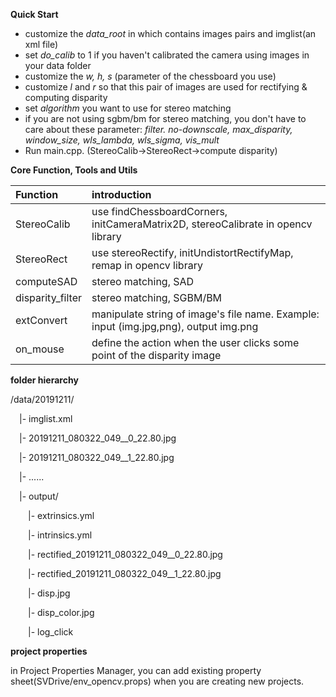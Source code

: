 **Quick Start**

- customize the *data_root* in which contains images pairs and imglist(an xml file)
- set *do_calib* to 1 if you haven't calibrated the camera using images in your data folder
- customize the *w, h, s* (parameter of the chessboard you use) 
- customize *l* and *r* so that this pair of images are used for rectifying & computing disparity
- set *algorithm* you want to use for stereo matching
- if you are not using sgbm/bm for stereo matching, you don't have to care about these parameter: *filter. no-downscale, max_disparity, window_size, wls_lambda, wls_sigma, vis_mult* 
- Run main.cpp. (StereoCalib->StereoRect->compute disparity)

**Core Function, Tools and Utils**

|Function  |introduction			|
|:-------- |:--				|
|StereoCalib|use findChessboardCorners, initCameraMatrix2D, stereoCalibrate in opencv library
|StereoRect|use stereoRectify, initUndistortRectifyMap, remap in opencv library
|computeSAD|stereo matching, SAD|
|disparity_filter|stereo matching, SGBM/BM|
|extConvert|manipulate string of image's file name. Example: input (img.jpg,png), output img.png|
|on_mouse  |define the action when the user clicks some point of the disparity image|
 

**folder hierarchy**

/data/20191211/
	
&emsp;|- imglist.xml

&emsp;|- 20191211_080322_049__0\_22.80.jpg

&emsp;|- 20191211_080322_049__1\_22.80.jpg

&emsp;|- ......

&emsp;|- output/



&emsp;&emsp;|- extrinsics.yml

&emsp;&emsp;|- intrinsics.yml

&emsp;&emsp;|- rectified\_20191211_080322_049__0\_22.80.jpg

&emsp;&emsp;|- rectified\_20191211_080322_049__1\_22.80.jpg

&emsp;&emsp;|- disp.jpg

&emsp;&emsp;|- disp_color.jpg

&emsp;&emsp;|- log_click

**project properties**

in Project Properties Manager, you can add existing property sheet(SVDrive/env_opencv.props) when you are creating new projects.
